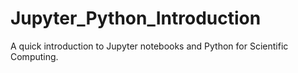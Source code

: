 # Jupyter_Python_Introduction
A quick introduction to Jupyter notebooks and Python for Scientific Computing.
